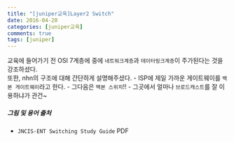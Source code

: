 ```yaml
---
title: "[juniper교육]Layer2 Switch"
date: 2016-04-20
categories: [juniper교육]
comments: true
tags: [juniper]
---
```


교육에 들어가기 전 OSI 7계층에 중에 `네트워크계층`과 `데이터링크계층`이 주가된다는 것을 강조하셨다.<br>
또한, nhn의 구조에 대해 간단하게 설명해주셨다.
	- ISP에 제일 가까운 게이트웨이를 `백본 게이트웨이`라고 한다.
	- 그다음은 `백본 스위치`!!
	- 그곳에서 얼마나 `브로드캐스트`를 잘 이용하냐가 관건~
	
##### 그림 및 용어 출처
- `JNCIS-ENT Switching Study Guide` PDF

